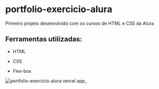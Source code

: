 # portfolio-exercicio-alura
Primeiro projeto desenvolvido com os cursos de HTML e CSS da Alura

## Ferramentas utilizadas:

* HTML

* CSS

* Flex-box


![portfolio-exercicio-alura vercel app_](https://github.com/PedroMouto/portfolio-exercicio-alura/assets/135659043/b989dfbd-d10a-4011-aa1c-26181fa4a82c)
